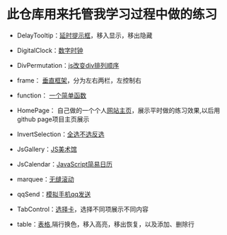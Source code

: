# 此仓库用来托管我学习过程中做的练习

*   DelayTooltip：[延时提示框](http://byalice.github.io/DailyPractice/DelayTooltip/1.html)，移入显示，移出隐藏

*   DigitalClock：[数字时钟](http://byalice.github.io/DailyPractice/DigitalClock/index.html)

*   DivPermutation：[js改变div排列顺序](http://byalice.github.io/DailyPractice/DivPermutation/1.html)

*   frame： [垂直框架](http://byalice.github.io/DailyPractice/frame/index.html)，分为左右两栏，左控制右

*   function： [一个简单函数](http://byalice.github.io/DailyPractice/function/1.html)

*   HomePage： 自己做的一个个人[网站主页](http://senyu.website/)，展示平时做的练习效果,以后用github page项目主页展示

*   InvertSelection：[全选不选反选](http://byalice.github.io/DailyPractice/InvertSelection/1.html)

*   JsGallery：[JS美术馆](http://byalice.github.io/DailyPractice/JsGallery/1.html)

*   JsCalendar：[JavaScript简易日历](http://byalice.github.io/DailyPractice/JsCalendar/1.html)

*   marquee：[无缝滚动](http://byalice.github.io/DailyPractice/marquee/index.html)

*   qqSend：[模拟手机qq发送](http://byalice.github.io/DailyPractice/qqSend/1.html)

*   TabControl：[选择卡](http://byalice.github.io/DailyPractice/TabControl/1.html)，选择不同项展示不同内容

*   table：[表格](http://byalice.github.io/DailyPractice/table/1.html),隔行换色，移入高亮，移出恢复，以及添加、删除行